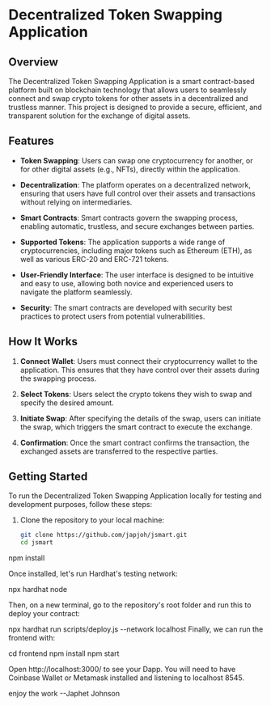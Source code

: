 # Decentralized Token Swapping Application

## Overview

The Decentralized Token Swapping Application is a smart contract-based platform built on blockchain technology that allows users to seamlessly connect and swap crypto tokens for other assets in a decentralized and trustless manner. This project is designed to provide a secure, efficient, and transparent solution for the exchange of digital assets.

## Features

- **Token Swapping**: Users can swap one cryptocurrency for another, or for other digital assets (e.g., NFTs), directly within the application.

- **Decentralization**: The platform operates on a decentralized network, ensuring that users have full control over their assets and transactions without relying on intermediaries.

- **Smart Contracts**: Smart contracts govern the swapping process, enabling automatic, trustless, and secure exchanges between parties.

- **Supported Tokens**: The application supports a wide range of cryptocurrencies, including major tokens such as Ethereum (ETH), as well as various ERC-20 and ERC-721 tokens.

- **User-Friendly Interface**: The user interface is designed to be intuitive and easy to use, allowing both novice and experienced users to navigate the platform seamlessly.

- **Security**: The smart contracts are developed with security best practices to protect users from potential vulnerabilities.

## How It Works

1. **Connect Wallet**: Users must connect their cryptocurrency wallet to the application. This ensures that they have control over their assets during the swapping process.

2. **Select Tokens**: Users select the crypto tokens they wish to swap and specify the desired amount.

3. **Initiate Swap**: After specifying the details of the swap, users can initiate the swap, which triggers the smart contract to execute the exchange.

4. **Confirmation**: Once the smart contract confirms the transaction, the exchanged assets are transferred to the respective parties.

## Getting Started

To run the Decentralized Token Swapping Application locally for testing and development purposes, follow these steps:

1. Clone the repository to your local machine:

   ```bash
   git clone https://github.com/japjoh/jsmart.git
   cd jsmart
  npm install

Once installed, let's run Hardhat's testing network:

npx hardhat node

Then, on a new terminal, go to the repository's root folder and run this to deploy your contract:

npx hardhat run scripts/deploy.js --network localhost
Finally, we can run the frontend with:

cd frontend
npm install
npm start

Open http://localhost:3000/ to see your Dapp. You will need to have Coinbase Wallet or Metamask installed and listening to localhost 8545.

enjoy the work --Japhet Johnson